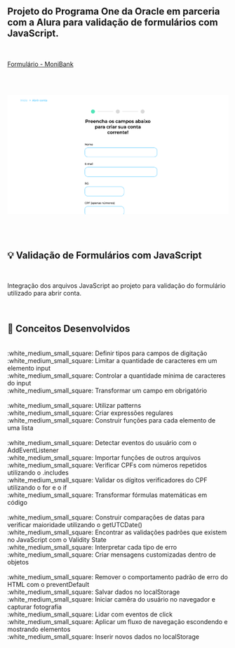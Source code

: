 
## Projeto do Programa One da Oracle em parceria com a Alura para validação de formulários com JavaScript.

<br />

[Formulário - MoniBank](https://bellacristsantos.github.io/validando-formularios/pages/abrir-conta-form.html)

<br />
<br />

![image](https://github.com/bellacristsantos/validando-formularios/blob/master/img/monibank.png)

<br />
<br />

## :bulb: Validação de Formulários com JavaScript
<br />


Integração dos arquivos JavaScript ao projeto para validação do formulário utilizado para abrir conta.


<br />

## :round_pushpin: Conceitos Desenvolvidos
<br />
:white_medium_small_square:  Definir tipos para campos de digitação <br />
:white_medium_small_square:  Limitar a quantidade de caracteres em um elemento input <br />
:white_medium_small_square:  Controlar a quantidade mínima de caracteres do input <br />
:white_medium_small_square:  Transformar um campo em obrigatório <br /> <br />
:white_medium_small_square:  Utilizar patterns  <br />
:white_medium_small_square:  Criar expressões regulares <br />
:white_medium_small_square:  Construir funções para cada elemento de uma lista <br /><br />
:white_medium_small_square:  Detectar eventos do usuário com o AddEventListener <br />
:white_medium_small_square:  Importar funções de outros arquivos <br />
:white_medium_small_square:  Verificar CPFs com números repetidos utilizando o .includes<br />
:white_medium_small_square:  Validar os dígitos verificadores do CPF utilizando o for e o if <br />
:white_medium_small_square:  Transformar fórmulas matemáticas em código  <br /> <br />
:white_medium_small_square:  Construir comparações de datas para verificar maioridade utilizando o getUTCDate()  <br />
:white_medium_small_square:  Encontrar as validações padrões que existem no JavaScript com o Validity State <br />
:white_medium_small_square:  Interpretar cada tipo de erro <br />  
:white_medium_small_square:  Criar mensagens customizadas dentro de objetos <br /> <br />
:white_medium_small_square:  Remover o comportamento padrão de erro do HTML com o preventDefault<br />
:white_medium_small_square:  Salvar dados no localStorage <br />
:white_medium_small_square:  Iniciar camêra do usuário no navegador e capturar fotografia <br />
:white_medium_small_square:  Lidar com eventos de click <br />
:white_medium_small_square:  Aplicar um fluxo de navegação escondendo e mostrando elementos <br />
:white_medium_small_square:  Inserir novos dados no localStorage <br />






<br />
<br />

